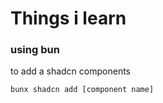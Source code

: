 # Things i learn

### using bun

to add a shadcn components

```
bunx shadcn add [component name]
```
